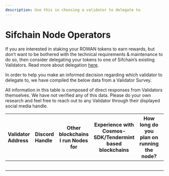 ```yaml
---
description: Use this in choosing a validator to delegate to
---
```


# Sifchain Node Operators

If you are interested in staking your ROWAN tokens to earn rewards, but don’t want to be bothered with the technical requirements & maintenance to do so, then consider delegating your tokens to one of Sifchain’s existing Validators. Read more about delegation [here](https://docs.sifchain.finance/roles/delegators).

In order to help you make an informed decision regarding which validator to delegate to, we have compiled the below data from a Validator Survey.

All information in this table is composed of direct responses from Validators themselves. We have not verified any of this data. Please do your own research and feel free to reach out to any Validator through their displayed social media handle.  


| Validator Address | Discord Handle | Other blockchains I run Nodes for |  Experience with Cosmos-SDK/Tendermint based blockchains | How long do you plan on running the node? | Why would you stop running your node? | What kind of emergency response plans do you have? |
| :--- | :--- | :---: | :---: | :---: | :---: | :---: |
|  |  |  |  |  |  |  |
|  |  |  |  |  |  |  |
|  |  |  |  |  |  |  |
|  |  |  |  |  |  |  |
|  |  |  |  |  |  |  |

